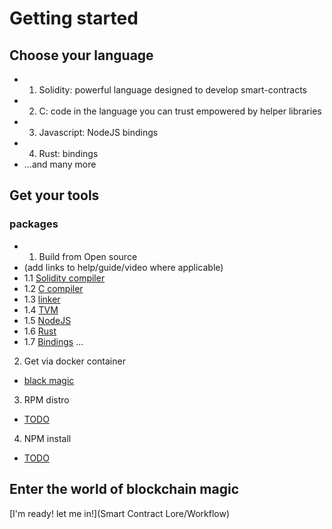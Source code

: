 ﻿# Getting started

## Choose your language
- 1. Solidity: powerful language designed to develop smart-contracts
- 2. C: code in the language you can trust empowered by helper libraries
- 3. Javascript: NodeJS bindings
- 4. Rust: bindings
- ...and many more

## Get your tools

### packages
- 1. Build from Open source
- (add links to help/guide/video where applicable)
- 1.1 [Solidity compiler](https://github.com/tonlabs/TON-Solidity-Compiler)
- 1.2 [C compiler](https://github.com/tonlabs/TON-Compiler)
- 1.3 [linker](https://github.com/tonlabs/TVM-linker)
- 1.4 [TVM](https://github.com/tonlabs/ton-labs-vm)
- 1.5 [NodeJS](https://github.com/tonlabs/ton-client-js)
- 1.6 [Rust](https://github.com/tonlabs/ton-client-rs)
- 1.7 [Bindings](https://github.com/tonlabs/TON-SDK)
...
2. Get via docker container
- [black magic](SDK/Installation)
3. RPM distro
- [TODO]()
4. NPM install
- [TODO]()

## Enter the world of blockchain magic
[I'm ready! let me in!](Smart Contract Lore/Workflow)
